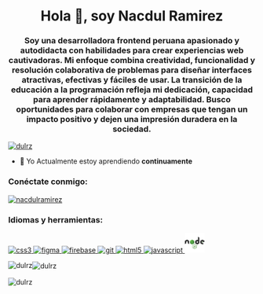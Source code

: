 <h1 align="center">Hola 👋, soy Nacdul Ramirez</h1>
<h3 align="center">Soy una desarrolladora frontend peruana apasionado y autodidacta con habilidades para crear experiencias web cautivadoras. Mi enfoque combina creatividad, funcionalidad y resolución colaborativa de problemas para diseñar interfaces atractivas, efectivas y fáciles de usar. La transición de la educación a la programación refleja mi dedicación, capacidad para aprender rápidamente y adaptabilidad. Busco oportunidades para colaborar con empresas que tengan un impacto positivo y dejen una impresión duradera en la sociedad.</h3>

<p align="left"> <a href="https://github.com/ryo-ma/ github-profile-tropic"><img src="https://github-profile-tropico.vercel.app/?username=dulrz" alt="dulrz" /></a> </p>

- 🌱 Yo Actualmente estoy aprendiendo **continuamente**

<h3 align="left">Conéctate conmigo:</h3>
<p align="left">
<a href="https://linkedin.com/in/nacdulramirez" target ="en blanco"><img align="center" src="https://raw.githubusercontent.com/rahuldkjain/github-profile-readme-generator/master/src/images/icons/Social/linked-in-alt .svg" alt="nacdulramirez" height="30" width="40" /></a>
</p>

<h3 align="left">Idiomas y herramientas:</h3>
<p align="left"> <a href="https://www.w3schools.com/css/" target="_blank" rel="noreferrer"> <img src="https://raw.githubusercontent. com/devicons/devicon/master/icons/css3/css3-original-wordmark.svg" alt="css3" width="40" height="40"/> </a> <a href="https:// www.figma.com/" target="_blank" rel="noreferrer"> <img src="https://www.vectorlogo.zone/logos/figma/figma-icon.svg" alt="figma" width= "40" height="40"/> </a> <a href="https://firebase.google.com/" target="_blank" rel="noreferrer"> <img src="https:// www.vectorlogo.zone/logos/firebase/firebase-icon.svg" alt="firebase" width="40" height="40"/> </a> <a href="https://git-scm. com/" target="_blank" rel="noreferrer"> <img src="https://www.vectorlogo.zone/logos/git-scm/git-scm-icon.svg" alt="git" width= "40" altura="40"/> </a> <a href="https://www.w3.org/html/" target="_blank" rel="noreferrer"> <img src="https: //raw.githubusercontent.com/devicons/devicon/master/icons/html5/html5-original-wordmark.svg" alt="html5" width="40" height="40"/> </a> <a href ="https://developer.mozilla.org/en-US/docs/Web/JavaScript" target="_blank" rel="noreferrer"> <img src="https://raw.githubusercontent.com/devicons/ devicon/master/icons/javascript/javascript-original.svg" alt="javascript" width="40" height="40"/> </a> <a href="https://nodejs.org" target= "_blank" rel="noreferrer"> <img src="https://raw.githubusercontent.com/devicons/devicon/master/icons/nodejs/nodejs-original-wordmark.svg" alt="nodejs" width=" 40" height="40"/> </a> </p>

<p><img align="left" src="https://github-readme-stats.vercel.app/api/top-langs? nombre de usuario=dulrz&show_icons=true&locale=en&layout=compact" alt="dulrz" /></p>

<p> <img align="center" src="https://github-readme-stats.vercel.app/ api?username=dulrz&show_icons=true&locale=en" alt="dulrz" /></p>

<p><img align="center" src="https://github-readme-streak-stats.herokuapp.com/ ?usuario=dulrz&" alt="dulrz" /></p>
